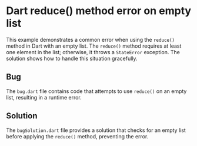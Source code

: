 # Dart reduce() method error on empty list

This example demonstrates a common error when using the `reduce()` method in Dart with an empty list.  The `reduce()` method requires at least one element in the list; otherwise, it throws a `StateError` exception.  The solution shows how to handle this situation gracefully.

## Bug
The `bug.dart` file contains code that attempts to use `reduce()` on an empty list, resulting in a runtime error.

## Solution
The `bugSolution.dart` file provides a solution that checks for an empty list before applying the `reduce()` method, preventing the error.